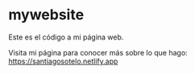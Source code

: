 # mywebsite

Este es el código a mi página web.

Visita mi página para conocer más sobre lo que hago:
https://santiagosotelo.netlify.app
